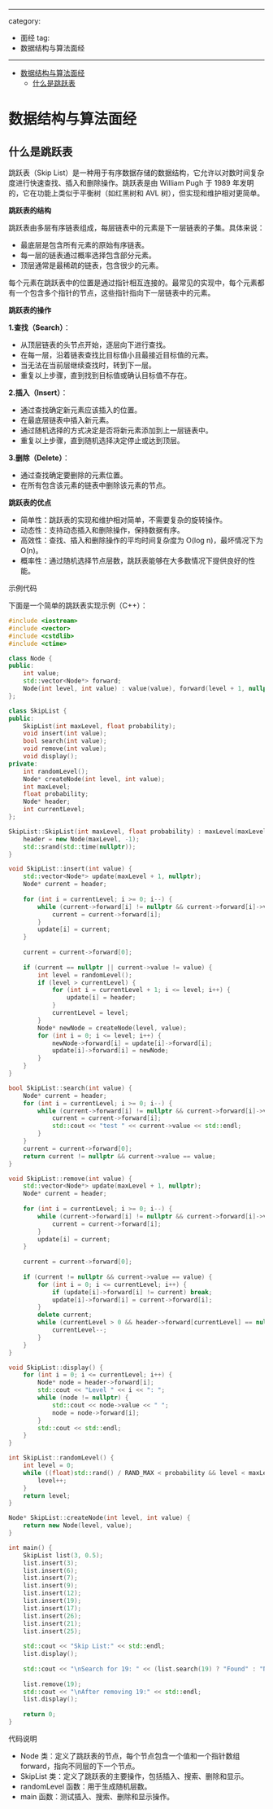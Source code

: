 
---
category: 
- 面经
tag:
- 数据结构与算法面经
---

- [数据结构与算法面经](#数据结构与算法面经)
  - [什么是跳跃表](#什么是跳跃表)

# 数据结构与算法面经

## 什么是跳跃表

跳跃表（Skip List）是一种用于有序数据存储的数据结构，它允许以对数时间复杂度进行快速查找、插入和删除操作。跳跃表是由 William Pugh 于 1989 年发明的，它在功能上类似于平衡树（如红黑树和 AVL 树），但实现和维护相对更简单。

**跳跃表的结构**

跳跃表由多层有序链表组成，每层链表中的元素是下一层链表的子集。具体来说：
- 最底层是包含所有元素的原始有序链表。
- 每一层的链表通过概率选择包含部分元素。
- 顶层通常是最稀疏的链表，包含很少的元素。

每个元素在跳跃表中的位置是通过指针相互连接的。最常见的实现中，每个元素都有一个包含多个指针的节点，这些指针指向下一层链表中的元素。

**跳跃表的操作**

**1.查找（Search）**：

- 从顶层链表的头节点开始，逐层向下进行查找。
- 在每一层，沿着链表查找比目标值小且最接近目标值的元素。
- 当无法在当前层继续查找时，转到下一层。
- 重复以上步骤，直到找到目标值或确认目标值不存在。

**2.插入（Insert）**：

- 通过查找确定新元素应该插入的位置。
- 在最底层链表中插入新元素。
- 通过随机选择的方式决定是否将新元素添加到上一层链表中。
- 重复以上步骤，直到随机选择决定停止或达到顶层。

**3.删除（Delete）**：

- 通过查找确定要删除的元素位置。
- 在所有包含该元素的链表中删除该元素的节点。

**跳跃表的优点**

- 简单性：跳跃表的实现和维护相对简单，不需要复杂的旋转操作。
- 动态性：支持动态插入和删除操作，保持数据有序。
- 高效性：查找、插入和删除操作的平均时间复杂度为 O(log n)，最坏情况下为 O(n)。
- 概率性：通过随机选择节点层数，跳跃表能够在大多数情况下提供良好的性能。

示例代码

下面是一个简单的跳跃表实现示例（C++）：

```cpp
#include <iostream>
#include <vector>
#include <cstdlib>
#include <ctime>

class Node {
public:
    int value;
    std::vector<Node*> forward;
    Node(int level, int value) : value(value), forward(level + 1, nullptr) {}
};

class SkipList {
public:
    SkipList(int maxLevel, float probability);
    void insert(int value);
    bool search(int value);
    void remove(int value);
    void display();
private:
    int randomLevel();
    Node* createNode(int level, int value);
    int maxLevel;
    float probability;
    Node* header;
    int currentLevel;
};

SkipList::SkipList(int maxLevel, float probability) : maxLevel(maxLevel), probability(probability), currentLevel(0) {
    header = new Node(maxLevel, -1);
    std::srand(std::time(nullptr));
}

void SkipList::insert(int value) {
    std::vector<Node*> update(maxLevel + 1, nullptr);
    Node* current = header;
    
    for (int i = currentLevel; i >= 0; i--) {
        while (current->forward[i] != nullptr && current->forward[i]->value < value) {
            current = current->forward[i];
        }
        update[i] = current;
    }
    
    current = current->forward[0];
    
    if (current == nullptr || current->value != value) {
        int level = randomLevel();
        if (level > currentLevel) {
            for (int i = currentLevel + 1; i <= level; i++) {
                update[i] = header;
            }
            currentLevel = level;
        }
        Node* newNode = createNode(level, value);
        for (int i = 0; i <= level; i++) {
            newNode->forward[i] = update[i]->forward[i];
            update[i]->forward[i] = newNode;
        }
    }
}

bool SkipList::search(int value) {
    Node* current = header;
    for (int i = currentLevel; i >= 0; i--) {
        while (current->forward[i] != nullptr && current->forward[i]->value < value) {
            current = current->forward[i];
            std::cout << "test " << current->value << std::endl;
        }
    }
    current = current->forward[0];
    return current != nullptr && current->value == value;
}

void SkipList::remove(int value) {
    std::vector<Node*> update(maxLevel + 1, nullptr);
    Node* current = header;
    
    for (int i = currentLevel; i >= 0; i--) {
        while (current->forward[i] != nullptr && current->forward[i]->value < value) {
            current = current->forward[i];
        }
        update[i] = current;
    }
    
    current = current->forward[0];
    
    if (current != nullptr && current->value == value) {
        for (int i = 0; i <= currentLevel; i++) {
            if (update[i]->forward[i] != current) break;
            update[i]->forward[i] = current->forward[i];
        }
        delete current;
        while (currentLevel > 0 && header->forward[currentLevel] == nullptr) {
            currentLevel--;
        }
    }
}

void SkipList::display() {
    for (int i = 0; i <= currentLevel; i++) {
        Node* node = header->forward[i];
        std::cout << "Level " << i << ": ";
        while (node != nullptr) {
            std::cout << node->value << " ";
            node = node->forward[i];
        }
        std::cout << std::endl;
    }
}

int SkipList::randomLevel() {
    int level = 0;
    while ((float)std::rand() / RAND_MAX < probability && level < maxLevel) {
        level++;
    }
    return level;
}

Node* SkipList::createNode(int level, int value) {
    return new Node(level, value);
}

int main() {
    SkipList list(3, 0.5);
    list.insert(3);
    list.insert(6);
    list.insert(7);
    list.insert(9);
    list.insert(12);
    list.insert(19);
    list.insert(17);
    list.insert(26);
    list.insert(21);
    list.insert(25);
    
    std::cout << "Skip List:" << std::endl;
    list.display();
    
    std::cout << "\nSearch for 19: " << (list.search(19) ? "Found" : "Not Found") << std::endl;
    
    list.remove(19);
    std::cout << "\nAfter removing 19:" << std::endl;
    list.display();
    
    return 0;
}
```

代码说明
- Node 类：定义了跳跃表的节点，每个节点包含一个值和一个指针数组 forward，指向不同层的下一个节点。
- SkipList 类：定义了跳跃表的主要操作，包括插入、搜索、删除和显示。
- randomLevel 函数：用于生成随机层数。
- main 函数：测试插入、搜索、删除和显示操作。